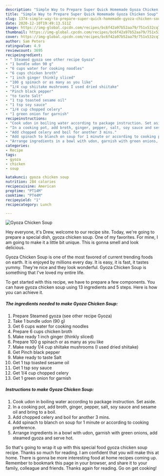 ```yaml
---
description: "Simple Way to Prepare Super Quick Homemade Gyoza Chicken Soup"
title: "Simple Way to Prepare Super Quick Homemade Gyoza Chicken Soup"
slug: 1374-simple-way-to-prepare-super-quick-homemade-gyoza-chicken-soup
date: 2020-12-10T19:49:13.511Z
image: https://img-global.cpcdn.com/recipes/bc6f42a97b52aa79/751x532cq70/gyoza-chicken-soup-recipe-main-photo.jpg
thumbnail: https://img-global.cpcdn.com/recipes/bc6f42a97b52aa79/751x532cq70/gyoza-chicken-soup-recipe-main-photo.jpg
cover: https://img-global.cpcdn.com/recipes/bc6f42a97b52aa79/751x532cq70/gyoza-chicken-soup-recipe-main-photo.jpg
author: Sam Peters
ratingvalue: 4.9
reviewcount: 3695
recipeingredient:
- " Steamed gyoza see other recipe Gyoza"
- "1 bundle udon 90 g"
- "6 cups water for cooking noodles"
- "6 cups chicken broth"
- "1 inch ginger thinkly sliced"
- "100 g spinach or as many as you like"
- "1/4 cup shiitake mushrooms I used dried shiitake"
- "Pinch black pepper"
- "to taste Salt"
- "1 tsp toasted sesame oil"
- "1 tsp soy sauce"
- "1/4 cup chopped celery"
- "1 green onion for garnish"
recipeinstructions:
- "Cook udon in boiling water according to package instruction. Set aside."
- "In a cooking pot, add broth, ginger, pepper, salt, soy sauce and sesame oil and bring to a boil."
- "Add chopped celery and boil for another 3 mins."
- "Add spinach to blanch on soup for 1 minute or according to cooking preference."
- "Arrange ingredients in a bowl with udon, garnish with green onions, add steamed gyoza and serve hot."
categories:
- Recipe
tags:
- gyoza
- chicken
- soup

katakunci: gyoza chicken soup 
nutrition: 284 calories
recipecuisine: American
preptime: "PT14M"
cooktime: "PT44M"
recipeyield: "1"
recipecategory: Lunch

---
```



![Gyoza Chicken Soup](https://img-global.cpcdn.com/recipes/bc6f42a97b52aa79/751x532cq70/gyoza-chicken-soup-recipe-main-photo.jpg)

Hey everyone, it's Drew, welcome to our recipe site. Today, we're going to prepare a special dish, gyoza chicken soup. One of my favorites. For mine, I am going to make it a little bit unique. This is gonna smell and look delicious.



Gyoza Chicken Soup is one of the most favored of current trending foods on earth. It is enjoyed by millions every day. It is easy, it is fast, it tastes yummy. They're nice and they look wonderful. Gyoza Chicken Soup is something that I've loved my entire life.


To get started with this recipe, we have to prepare a few components. You can have gyoza chicken soup using 13 ingredients and 5 steps. Here is how you can achieve it.

<!--inarticleads1-->

##### The ingredients needed to make Gyoza Chicken Soup:

1. Prepare  Steamed gyoza (see other recipe Gyoza)
1. Take 1 bundle udon (90 g)
1. Get 6 cups water for cooking noodles
1. Prepare 6 cups chicken broth
1. Make ready 1 inch ginger (thinkly sliced)
1. Prepare 100 g spinach or as many as you like
1. Make ready 1/4 cup shiitake mushrooms (I used dried shiitake)
1. Get Pinch black pepper
1. Make ready to taste Salt
1. Get 1 tsp toasted sesame oil
1. Get 1 tsp soy sauce
1. Get 1/4 cup chopped celery
1. Get 1 green onion for garnish




<!--inarticleads2-->

##### Instructions to make Gyoza Chicken Soup:

1. Cook udon in boiling water according to package instruction. Set aside.
1. In a cooking pot, add broth, ginger, pepper, salt, soy sauce and sesame oil and bring to a boil.
1. Add chopped celery and boil for another 3 mins.
1. Add spinach to blanch on soup for 1 minute or according to cooking preference.
1. Arrange ingredients in a bowl with udon, garnish with green onions, add steamed gyoza and serve hot.




So that's going to wrap it up with this special food gyoza chicken soup recipe. Thanks so much for reading. I am confident that you will make this at home. There is gonna be more interesting food at home recipes coming up. Remember to bookmark this page in your browser, and share it to your family, colleague and friends. Thanks again for reading. Go on get cooking!
